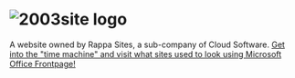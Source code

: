 # ![2003site logo](http://2003site.gq/index_files/image001.gif)
A website owned by Rappa Sites, a sub-company of Cloud Software.
[Get into the "time machine" and visit what sites used to look using Microsoft Office Frontpage!](http://2003page.ga)

